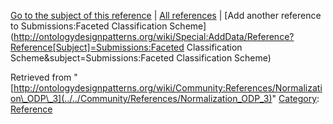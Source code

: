 [Go to the subject of this reference](../../Submissions/Faceted_Classification_Scheme "Submissions:Faceted Classification Scheme") | [All references](../../Community/References.1 "Community:References") | [Add another reference to Submissions:Faceted Classification Scheme](http://ontologydesignpatterns.org/wiki/Special:AddData/Reference?Reference[Subject]=Submissions:Faceted Classification Scheme&subject=Submissions:Faceted Classification Scheme)


Retrieved from "[http://ontologydesignpatterns.org/wiki/Community:References/Normalization\_ODP\_3](../../Community/References/Normalization_ODP_3)"
 [Category](http://ontologydesignpatterns.org/wiki/Special:Categories "Special:Categories"): [Reference](../../Category/Reference "Category:Reference")